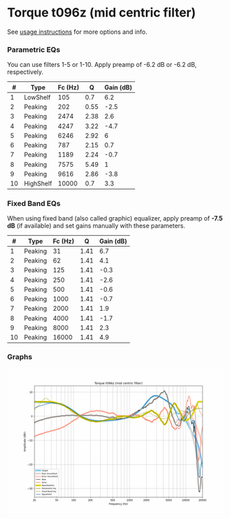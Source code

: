 # Torque t096z (mid centric filter)
See [usage instructions](https://github.com/jaakkopasanen/AutoEq#usage) for more options and info.

### Parametric EQs
You can use filters 1-5 or 1-10. Apply preamp of -6.2 dB or -6.2 dB, respectively.

|   # | Type      |   Fc (Hz) |    Q |   Gain (dB) |
|-----|-----------|-----------|------|-------------|
|   1 | LowShelf  |       105 | 0.7  |         6.2 |
|   2 | Peaking   |       202 | 0.55 |        -2.5 |
|   3 | Peaking   |      2474 | 2.38 |         2.6 |
|   4 | Peaking   |      4247 | 3.22 |        -4.7 |
|   5 | Peaking   |      6246 | 2.92 |         6   |
|   6 | Peaking   |       787 | 2.15 |         0.7 |
|   7 | Peaking   |      1189 | 2.24 |        -0.7 |
|   8 | Peaking   |      7575 | 5.49 |         1   |
|   9 | Peaking   |      9616 | 2.86 |        -3.8 |
|  10 | HighShelf |     10000 | 0.7  |         3.3 |

### Fixed Band EQs
When using fixed band (also called graphic) equalizer, apply preamp of **-7.5 dB** (if available) and set gains manually with these parameters.

|   # | Type    |   Fc (Hz) |    Q |   Gain (dB) |
|-----|---------|-----------|------|-------------|
|   1 | Peaking |        31 | 1.41 |         6.7 |
|   2 | Peaking |        62 | 1.41 |         4.1 |
|   3 | Peaking |       125 | 1.41 |        -0.3 |
|   4 | Peaking |       250 | 1.41 |        -2.6 |
|   5 | Peaking |       500 | 1.41 |        -0.6 |
|   6 | Peaking |      1000 | 1.41 |        -0.7 |
|   7 | Peaking |      2000 | 1.41 |         1.9 |
|   8 | Peaking |      4000 | 1.41 |        -1.7 |
|   9 | Peaking |      8000 | 1.41 |         2.3 |
|  10 | Peaking |     16000 | 1.41 |         4.9 |

### Graphs
![](./Torque%20t096z%20(mid%20centric%20filter).png)
